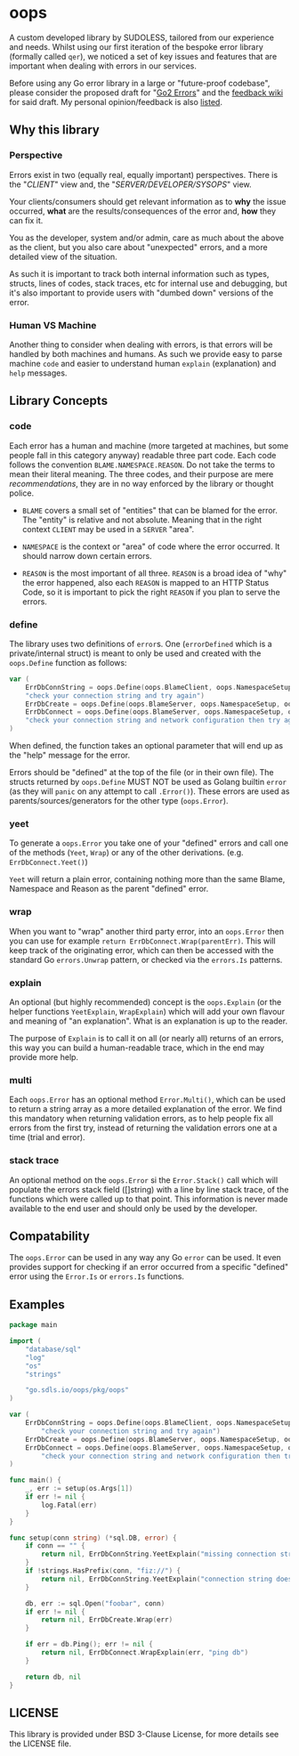 # oops

A custom developed library by SUDOLESS, tailored from our experience and needs.
Whilst using our first iteration of the bespoke error library (formally called `qer`), we noticed
a set of key issues and features that are important when dealing with errors in our services.

Before using any Go error library in a large or "future-proof codebase", please consider the proposed draft for
"[Go2 Errors](https://go.googlesource.com/proposal/+/master/design/go2draft.md)" and the
[feedback wiki](https://github.com/golang/go/wiki/Go2ErrorHandlingFeedback) for said draft. My personal opinion/feedback
is also [listed](https://gist.github.com/cpl/54ed073e20f03fb6f95257037d311420).

## Why this library

### Perspective

Errors exist in two (equally real, equally important) perspectives. There is the "_CLIENT_" view and,
the "_SERVER/DEVELOPER/SYSOPS_" view.

Your clients/consumers should get relevant information as to **why**
the issue occurred, **what** are the results/consequences of the error and, **how** they can fix it.

You as the developer, system and/or admin, care as much about the above as the client, but you also care
about "unexpected" errors, and a more detailed view of the situation.

As such it is important to track  both internal information such as types, structs, lines of codes,
stack traces, etc for internal use and debugging, but it's also important to provide users with
"dumbed down" versions of the error.

### Human VS Machine

Another thing to consider when dealing with errors, is that errors will be handled by both machines and
humans. As such we provide easy to parse machine `code` and easier to understand human `explain`
(explanation) and `help` messages.

## Library Concepts

### code

Each error has a human and machine (more targeted at machines, but some people fall in this category anyway)
readable three part code. Each code follows the convention `BLAME.NAMESPACE.REASON`. Do not take the terms
to mean their literal meaning. The three codes, and their purpose are mere _recommendations_, they are in
no way enforced by the library or thought police.

* `BLAME` covers a small set of "entities" that can be blamed for the error. The "entity" is relative
and not absolute. Meaning that in the right context `CLIENT` may be used in a `SERVER` "area".

* `NAMESPACE` is the context or "area" of code where the error occurred. It should narrow down certain errors.

* `REASON` is the most important of all three. `REASON` is a broad idea of "why" the error happened, also each `REASON`
is mapped to an HTTP Status Code, so it is important to pick the right `REASON` if you plan to serve the errors.

### define

The library uses two definitions of `error`s. One (`errorDefined` which is a private/internal struct) is meant to only
be used and created with the `oops.Define` function as follows:

```go
var (
    ErrDbConnString = oops.Define(oops.BlameClient, oops.NamespaceSetup, oops.ReasonRequestBad,
    "check your connection string and try again")
    ErrDbCreate = oops.Define(oops.BlameServer, oops.NamespaceSetup, oops.ReasonInternal)
    ErrDbConnect = oops.Define(oops.BlameServer, oops.NamespaceSetup, oops.ReasonConnection,
    "check your connection string and network configuration then try again")
)
```

When defined, the function takes an optional parameter that will end up as the "help" message for the error.

Errors should be "defined" at the top of the file (or in their own file). The structs returned by `oops.Define` MUST NOT
be used as Golang builtin `error` (as they will `panic` on any attempt to call `.Error()`). These errors are used as
parents/sources/generators for the other type (`oops.Error`).

### yeet

To generate a `oops.Error` you take one of your "defined" errors and call one of the methods (`Yeet`, `Wrap`) or any
of the other derivations. (e.g. `ErrDbConnect.Yeet()`)

`Yeet` will return a plain error, containing nothing more than the same Blame, Namespace and Reason as the parent
"defined" error.

### wrap

When you want to "wrap" another third party error, into an `oops.Error` then you can use for example
`return ErrDbConnect.Wrap(parentErr)`. This will keep track of the originating error, which can then be accessed with
the standard Go `errors.Unwrap` pattern, or checked via the `errors.Is` patterns.

### explain

An optional (but highly recommended) concept is the `oops.Explain` (or the helper functions `YeetExplain`, `WrapExplain`)
which will add your own flavour and meaning of "an explanation". What is an explanation is up to the reader.

The purpose of `Explain` is to call it on all (or nearly all) returns of an errors, this way you can build a
human-readable trace, which in the end may provide more help.

### multi

Each `oops.Error` has an optional method `Error.Multi()`, which can be used to return a string array as a more detailed
explanation of the error. We find this mandatory when returning validation errors, as to help people fix all errors
from the first try, instead of returning the validation errors one at a time (trial and error).

### stack trace

An optional method on the `oops.Error` si the `Error.Stack()` call which will populate the errors stack field ([]string)
with a line by line stack trace, of the functions which were called up to that point. This information is never made
available to the end user and should only be used by the developer.

## Compatability

The `oops.Error` can be used in any way any Go `error` can be used. It even provides support for checking if an error
occurred from a specific "defined" error using the `Error.Is` or `errors.Is` functions.

## Examples

```go
package main

import (
	"database/sql"
	"log"
	"os"
	"strings"

	"go.sdls.io/oops/pkg/oops"
)

var (
	ErrDbConnString = oops.Define(oops.BlameClient, oops.NamespaceSetup, oops.ReasonRequestBad,
		"check your connection string and try again")
	ErrDbCreate = oops.Define(oops.BlameServer, oops.NamespaceSetup, oops.ReasonInternal)
	ErrDbConnect = oops.Define(oops.BlameServer, oops.NamespaceSetup, oops.ReasonConnection,
		"check your connection string and network configuration then try again")
)

func main() {
	_, err := setup(os.Args[1])
	if err != nil {
		log.Fatal(err)
	}
}

func setup(conn string) (*sql.DB, error) {
	if conn == "" {
		return nil, ErrDbConnString.YeetExplain("missing connection string")
	}
	if !strings.HasPrefix(conn, "fiz://") {
		return nil, ErrDbConnString.YeetExplain("connection string does not use fiz:// protocol")
    }

    db, err := sql.Open("foobar", conn)
	if err != nil {
		return nil, ErrDbCreate.Wrap(err)
	}

	if err = db.Ping(); err != nil {
		return nil, ErrDbConnect.WrapExplain(err, "ping db")
	}

	return db, nil
}
```






## LICENSE

This library is provided under BSD 3-Clause License, for more details see the LICENSE file.

